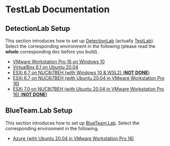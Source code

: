 # TestLab Documentation

## DetectionLab Setup

This section introduces how to set up [DetectionLab](https://github.com/clong/DetectionLab) (actually [TestLab](https://github.com/eWalker-TestLab/TestLab)). Select the corresponding environment in the following (please read the **whole** corresponding doc before you build).

- [VMware Workstation Pro 16 on Windows 10](./DetectionLab_Win-10_VM.md)
- [VirtualBox 6.1 on Ubuntu 20.04](./DetectionLab_Ubuntu-20.04_VB.md)
- [ESXi 6.7 on NUC8i7BEH (with Windows 10 & WSL2) (**NOT DONE**)](./DetectionLab_ESXi-6.7_WSL.md)
- [ESXi 6.7 on NUC8i7BEH (with Ubuntu 20.04 in VMware Workstation Pro 16)](./DetectionLab_ESXi-6.7.md)
- [ESXi 7.0 on NUC8i7BEH (with Ubuntu 20.04 in VMware Workstation Pro 16) (**NOT DONE**)](./DetectionLab_ESXi-7.0.md)

## BlueTeam.Lab Setup

This section introduces how to set up [BlueTeam.Lab](https://github.com/op7ic/BlueTeam.Lab). Select the corresponding environment in the following.

- [Azure (with Ubuntu 20.04 in VMware Workstation Pro 16)](./BlueTeam.Lab_Azure_Ubuntu.md)

